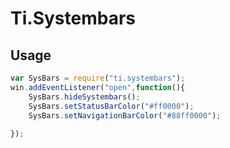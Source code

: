 # Ti.Systembars


## Usage

```javascript
var SysBars = require("ti.systembars");
win.addEventListener("open",function(){
	SysBars.hideSystembars();
	SysBars.setStatusBarColor("#ff0000");
	SysBars.setNavigationBarColor("#88ff0000");
	
});
```
